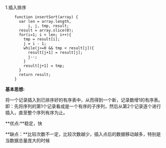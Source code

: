 1.插入排序

```
	function insertSort(array) {
	  var len = array.length,
	      i, j, tmp, result;
	  result = array.slice(0);
	  for(i=1; i < len; i++){
	    tmp = result[i]; 
	    j = i - 1; 
	    while(j>=0 && tmp < result[j]){
	      result[j+1] = result[j];
	      j--;
	    }
	    result[j+1] = tmp;
	  }
	  return result;
	}
```

**基本思想:**

将一个记录插入到已排序好的有序表中，从而得到一个新，记录数增1的有序表。即：先将序列的第1个记录看成是一个有序的子序列，然后从第2个记录逐个进行插入，直至整个序列有序为止。

**优点:**稳定，快

**缺点：**比较次数不一定，比较次数越少，插入点后的数据移动越多，特别是当数据总量庞大的时候



